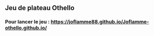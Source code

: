 ## Jeu de plateau Othello

### Pour lancer le jeu : https://joflamme88.github.io/Joflamme-othello.github.io/
